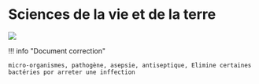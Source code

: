 # Sciences de la vie et de la terre

![](../assets/scans/2024-sept-9-1.png)

!!! info "Document correction"

	micro-organismes, pathogène, asepsie, antiseptique, Elimine certaines bactéries por arreter une inffection


